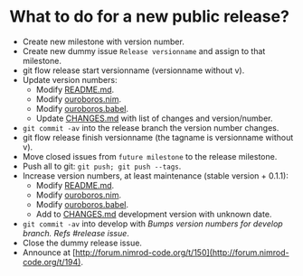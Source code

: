 What to do for a new public release?
====================================

* Create new milestone with version number.
* Create new dummy issue `Release versionname` and assign to that milestone.
* git flow release start versionname (versionname without v).
* Update version numbers:
  * Modify [README.md](../README.md).
  * Modify [ouroboros.nim](../ouroboros.nim).
  * Modify [ouroboros.babel](../ouroboros.babel).
  * Update [CHANGES.md](../CHANGES.md) with list of changes and version/number.
* ``git commit -av`` into the release branch the version number changes.
* git flow release finish versionname (the tagname is versionname without v).
* Move closed issues from `future milestone` to the release milestone.
* Push all to git: ``git push; git push --tags``.
* Increase version numbers, at least maintenance (stable version + 0.1.1):
  * Modify [README.md](../README.md).
  * Modify [ouroboros.nim](../ouroboros.nim).
  * Modify [ouroboros.babel](../ouroboros.babel).
  * Add to [CHANGES.md](../CHANGES.md) development version with unknown date.
* ``git commit -av`` into develop with *Bumps version numbers for develop
  branch. Refs #release issue*.
* Close the dummy release issue.
* Announce at
  [http://forum.nimrod-code.org/t/150](http://forum.nimrod-code.org/t/194).
